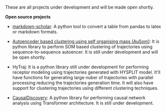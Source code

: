 <!--
.. title: Projects
.. slug: projects
.. date: 2020-05-05 20:11:51 UTC+05:30
.. tags: 
.. category: 
.. link: 
.. description: 
.. type: text
-->

These are all projects under development and will be made open shortly.

**Open source projects**

- [markdown-scholar](https://github.com/pankajkarman/markdown-scholar): A python tool to convert a table from pandas to latex or markdown formats.

- [Autoencoder based clustering using self organising maps (AuSom)](https://github.com/pankajkarman/AuSOM): It is python library to perform SOM based clustering of trajectories using sequence-to-sequence autoencer. It is still under development and will be open shortly.

- HyTraj: It is a python library still under development for performing receptor modeling using trajectories generated with HYSPLIT model. It'll have functions for generating large nuber of trajectories with parallel processing reducing the trajectories generation time. It will also have support for clustering trajectories using different clustering techniques.  

- [CausalDiscovery](https://github.com/pankajkarman/CausalDiscovery): A python library for performing causal network analysis using Transformer architecture. It is still under development.
